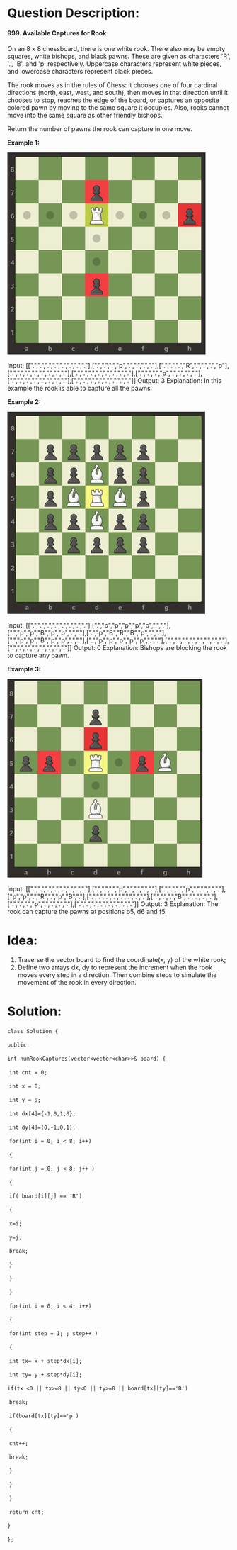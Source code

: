 # Question Description:

#### 999. Available Captures for Rook

On an 8 x 8 chessboard, there is one white rook.  There also may be empty squares, white bishops, and black pawns.  These are given as characters 'R', '.', 'B', and 'p' respectively. Uppercase characters represent white pieces, and lowercase characters represent black pieces.

The rook moves as in the rules of Chess: it chooses one of four cardinal directions (north, east, west, and south), then moves in that direction until it chooses to stop, reaches the edge of the board, or captures an opposite colored pawn by moving to the same square it occupies.  Also, rooks cannot move into the same square as other friendly bishops.

Return the number of pawns the rook can capture in one move.

**Example 1:**

<img src="1253_example_1_improved.png" alt="1253_example_1_improved" style="zoom:75%;" />

Input: [[".",".",".",".",".",".",".","."],[".",".",".","p",".",".",".","."],[".",".",".","R",".",".",".","p"],[".",".",".",".",".",".",".","."],[".",".",".",".",".",".",".","."],[".",".",".","p",".",".",".","."],[".",".",".",".",".",".",".","."],[".",".",".",".",".",".",".","."]]
Output: 3
Explanation: 
In this example the rook is able to capture all the pawns.

**Example 2:**

<img src="1253_example_2_improved.png" alt="1253_example_2_improved" style="zoom:75%;" />

Input: [[".",".",".",".",".",".",".","."],[".","p","p","p","p","p",".","."],[".","p","p","B","p","p",".","."],[".","p","B","R","B","p",".","."],[".","p","p","B","p","p",".","."],[".","p","p","p","p","p",".","."],[".",".",".",".",".",".",".","."],[".",".",".",".",".",".",".","."]]
Output: 0
Explanation: 
Bishops are blocking the rook to capture any pawn.

**Example 3:**

<img src="1253_example_3_improved.png" alt="1253_example_3_improved" style="zoom:75%;" />

Input: [[".",".",".",".",".",".",".","."],[".",".",".","p",".",".",".","."],[".",".",".","p",".",".",".","."],["p","p",".","R",".","p","B","."],[".",".",".",".",".",".",".","."],[".",".",".","B",".",".",".","."],[".",".",".","p",".",".",".","."],[".",".",".",".",".",".",".","."]]
Output: 3
Explanation: 
The rook can capture the pawns at positions b5, d6 and f5.

# Idea:

1. Traverse the vector board to find the coordinate(x, y) of the white rook;
2. Define two arrays dx, dy to represent the increment when the rook moves every step in a direction. Then combine steps to simulate the movement of the rook in every direction.  

# Solution:

`class Solution {`

`public:`

  `int numRookCaptures(vector<vector<char>>& board) {`

​    `int cnt = 0;` 

​    `int x = 0;`

​    `int y = 0;`

​    `int dx[4]={-1,0,1,0};`

​    `int dy[4]={0,-1,0,1};`

​    `for(int i = 0; i < 8; i++)`

​    `{`

​      `for(int j = 0; j < 8; j++ )`

​      `{`

​        `if( board[i][j] == 'R')`

​        `{`

​          `x=i;`

​          `y=j;`

​          `break;`

​        `}`

​      `}`

​    `}`

​      `for(int i = 0; i < 4; i++)`

​     `{`

​       `for(int step = 1; ; step++ )`

​       `{`

​        `int tx= x + step*dx[i];`

​        `int ty= y + step*dy[i];`

​        `if(tx <0 || tx>=8 || ty<0 || ty>=8 || board[tx][ty]=='B')`

​          `break;`

​         `if(board[tx][ty]=='p')`

​        `{`

​          `cnt++;`

​          `break;`

​        `}`       



​       `}`

​     `}`    

​    `return cnt;`

  `}`

`};`